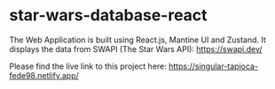 # star-wars-database-react
The Web Application is built using React.js, Mantine UI and Zustand. It displays the data from SWAPI (The Star Wars API): https://swapi.dev/

Please find the live link to this project here: https://singular-tapioca-fede98.netlify.app/
